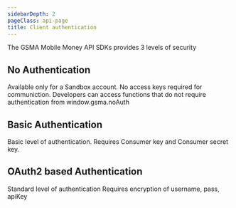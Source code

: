 ```yaml
---
sidebarDepth: 2
pageClass: api-page
title: Client authentication
---
```


The GSMA Mobile Money API SDKs provides 3 levels of security

## No Authentication

Available only for a Sandbox account. No access keys required for communiction. Developers can access functions that do not require authentication from window.gsma.noAuth

## Basic Authentication

Basic level of authentication. Requires Consumer key and Consumer secret key.

## OAuth2 based Authentication

Standard level of authentication Requires encryption of username, pass, apiKey
